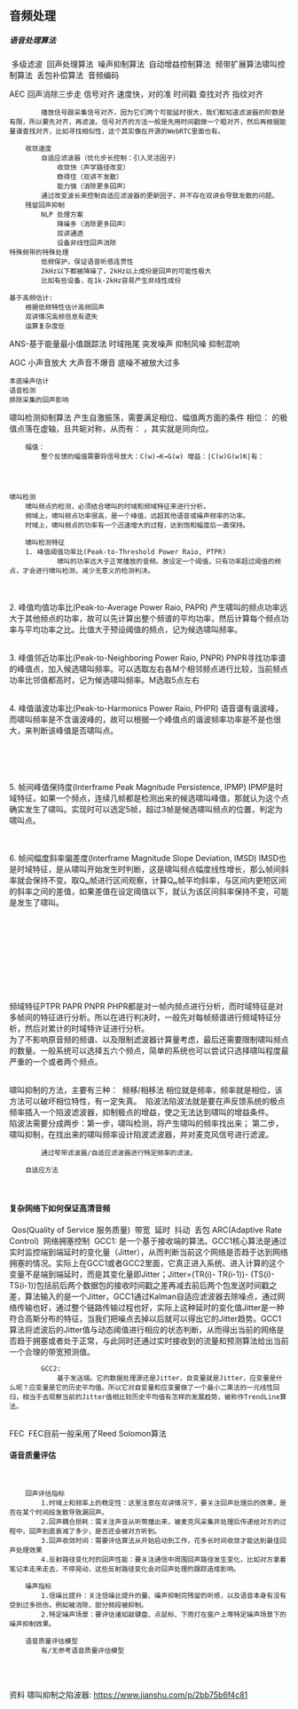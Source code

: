 ## 音频处理

##### 语音处理算法

​	多级滤波
​	回声处理算法
​	噪声抑制算法
​	自动增益控制算法
​	频带扩展算法
​	啸叫控制算法
​	丢包补偿算法
​	音频编码



AEC
	回声消除三步走
		信号对齐
			速度快，对的准
				时间戳
				查找对齐
				指纹对齐
			

			播放信号跟采集信号对齐，因为它们两个可能延时很大，我们都知道滤波器的阶数是有限，所以要先对齐，再滤波。信号对齐的方法一般是先用时间戳做一个粗对齐，然后再根据能量谱查找对齐，比如寻找相似性，这个其实像在开源的WebRTC里面也有。
			
		收敛速度
			自适应滤波器（优化步长控制：引入灵活因子）
				收敛快（声学路径改变）
				稳得住（双讲不发散）
				能力强（消除更多回声）
			通过改变波长来控制自适应滤波器的更新因子，并不存在双讲会导致发散的问题。
		残留回声抑制
			NLP 处理方案
				降噪多（消除更多回声）
				双讲通透
				设备非线性回声消除
	特殊频带的特殊处理
			低频保护，保证语音听感连贯性
			2kHz以下都被降噪了，2kHz以上成份是回声的可能性极大
			比如有些设备，在1k-2kHz容易产生非线性成份
	
	基于高频估计:
		根据低频特性估计高频回声
		双讲情况高频信息有遗失
		运算复杂度低


ANS-基于能量最小值跟踪法
	时域拖尾
	突发噪声
	抑制风噪
	抑制混响

AGC
	小声音放大
	大声音不爆音
	底噪不被放大过多
	

	本底噪声估计
	语音检测
	排除采集的回声影响

啸叫检测抑制算法
	产生自激振荡，需要满足相位、幅值两方面的条件
		相位：
												的极值点落在虚轴，且共轭对称，从而有：
								，其实就是同向位。
		
		幅值：
			整个反馈的幅值需要将信号放大：C(w)→K→G(w) 增益：|C(w)G(w)K|有：




	啸叫检测
		啸叫频点的检测，必须结合啸叫的时域和频域特征来进行分析。
		频域上，啸叫频点功率很高，是一个峰值，远超其他语音或噪声频率的功率。
		时域上，啸叫频点的功率有一个迅速增大的过程，达到饱和幅度后一直保持。
		
		啸叫检测特征
		1. 峰值阈值功率比(Peak-to-Threshold Power Raio, PTPR)
				啸叫的功率远大于正常播放的音频。故设定一个阈值，只有功率超过阈值的频点，才会进行啸叫检测，减少无意义的检测判决。


​				
​				
​			2. 峰值均值功率比(Peak-to-Average Power Raio, PAPR)
​				产生啸叫的频点功率远大于其他频点的功率，故可以先计算出整个频谱的平均功率，然后计算每个频点功率与平均功率之比。比值大于预设阈值的频点，记为候选啸叫频率。


​				
​			3. 峰值邻近功率比(Peak-to-Neighboring Power Raio, PNPR)
​				PNPR寻找功率谱的峰值点，加入候选啸叫频率。可以选取左右各M个相邻频点进行比较，当前频点功率比邻值都高时，记为候选啸叫频率。M选取5点左右


​				
​			4. 峰值谐波功率比(Peak-to-Harmonics Power Raio, PHPR)
​				语音谱有谐波峰，而啸叫频率是不含谐波峰的，故可以根据一个峰值点的谐波频率功率是不是也很大，来判断该峰值是否啸叫点。


​				
​				
​				
​				
​			5. 帧间峰值保持度(Interframe Peak Magnitude Persistence, IPMP)
​				IPMP是时域特征，如果一个频点，连续几帧都是检测出来的候选啸叫峰值，那就认为这个点确实发生了啸叫。实现时可以选定5帧，超过3帧是候选啸叫频点的位置，判定为啸叫点。


​				
​			
​			6. 帧间幅度斜率偏差度(Interframe Magnitude Slope Deviation, IMSD)
​				IMSD也是时域特征，是从啸叫开始发生时判断，这是啸叫频点幅度线性增长，那么帧间斜率就会保持不变。取Qₘ帧进行区间观察，计算Qₘ帧平均斜率，与区间内更短区间的斜率之间的差值，如果差值在设定阈值以下，就认为该区间斜率保持不变，可能是发生了啸叫。


​				
​				
​				
​				
​				
​				
​				
​				
​			
​			频域特征PTPR PAPR PNPR PHPR都是对一帧内频点进行分析，而时域特征是对多帧间的特征进行分析。所以在进行判决时，一般先对每帧频谱进行频域特征分析，然后对累计的时域特许证进行分析。
​	
			为了不影响原音频的频谱、以及限制滤波器计算量考虑，最后还需要限制啸叫频点的数量。一般系统可以选择五六个频点，简单的系统也可以尝试只选择啸叫程度最严重的一个或者两个频点。


​	
​	啸叫抑制的方法，主要有三种：
​		频移/相移法
​			相位就是频率，频率就是相位，该方法可以破坏相位特性，有一定失真。
​		陷波法
​			陷波法就是要在声反馈系统的极点频率插入一个陷波滤波器，抑制极点的增益，使之无法达到啸叫的增益条件。
​			
			陷波法需要分成两步：第一步，啸叫检测，将产生啸叫的频率找出来； 第二步，啸叫抑制，在找出来的啸叫频率设计陷波滤波器，并对麦克风信号进行滤波。
			
			通过窄带滤波器/自适应滤波器进行特定频率的滤波。
			
		自适应方法


​	

#### 复杂网络下如何保证高清音频

​	Qos(Quality of Service 服务质量)
​		带宽
​		延时
​		抖动
​		丢包
​		ARC(Adaptive Rate Control)
​		网络拥塞控制
​			GCC1:
​				是一个基于接收端的算法。GCC1核心算法是通过实时监控端到端延时的变化量（Jitter），从而判断当前这个网络是否趋于达到网络拥塞的情况。
​				实际上在GCC1或者GCC2里面，它真正进入系统、进入计算的这个变量不是端到端延时，而是其变化量即Jitter；Jitter=(TR(i)- TR(i-1))- (TS(i)- TS(i-1))包括前后两个数据包的接收时间戳之差再减去前后两个包发送时间戳之差，算法输入的是一个Jitter，GCC1通过Kalman自适应滤波器去除噪点，通过网络传输也好，通过整个链路传输过程也好，实际上这种延时的变化值Jitter是一种符合高斯分布的特征，当我们把噪点去掉以后就可以得出它的Jitter趋势。GCC1算法将滤波后的Jitter值与动态阈值进行相应的状态判断，从而得出当前的网络是否趋于拥塞或者处于正常，与此同时还通过实时接收到的流量和预测算法给出当前一个合理的带宽预测值。

			GCC2:
				基于发送端。它的数据处理源还是Jitter，自变量就是Jitter，应变量是什么呢？应变量是它的历史平均值。所以它对自变量和应变量做了一个最小二乘法的一元线性回归，相当于去观察当前的Jitter值相比较历史平均值有怎样的发展趋势，被称作TrendLine算法。


​		
​		FEC
​			FEC目前一般采用了Reed Solomon算法



#### 语音质量评估

​		

		回声评估指标
			1.时域上和频率上的稳定性：这里注意在双讲情况下，要关注回声处理后的效果，是否在某个时间段发散导致漏回声。
			2.回声耦合损耗：需关注声音从听筒播出来，被麦克风采集并处理后传递给对方的过程中，回声到底衰减了多少，是否还会被对方听到。
			3.回声收敛时间：需要评估算法从开始启动到工作，花多长时间收敛才能达到最佳回声处理效果
			4.反射路径变化时的回声性能：要关注通信中周围回声路径发生变化，比如对方拿着笔记本走来走去，不停晃动，这些反射路径变化会对回声处理的跟踪造成影响。
		
		噪声指标
			1.信噪比提升：关注信噪比提升的量、噪声抑制完残留的听感，以及语音本身有没有受到过多损伤，例如被消除，部分频段被抑制。
			2.特定噪声场景：要评估诸如敲键盘、点鼠标、下雨打在窗户上等特定噪声场景下的噪声抑制效果。
		
		语音质量评估模型
			有/无参考语音质量评估模型


​	
​	

资料
	啸叫抑制之陷波器: https://www.jianshu.com/p/2bb75b6f4c81	
